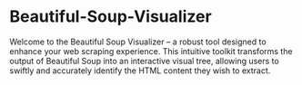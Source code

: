 # Beautiful-Soup-Visualizer
Welcome to the Beautiful Soup Visualizer – a robust tool designed to enhance your web scraping experience. This intuitive toolkit transforms the output of Beautiful Soup into an interactive visual tree, allowing users to swiftly and accurately identify the HTML content they wish to extract.
